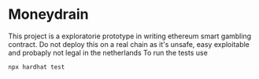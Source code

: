 # Moneydrain

This project is a exploratorie prototype in writing ethereum smart gambling contract. Do not deploy this on a real chain as it's unsafe, easy exploitable and probaply not legal in the netherlands
To run the tests use

```shell
npx hardhat test
```
